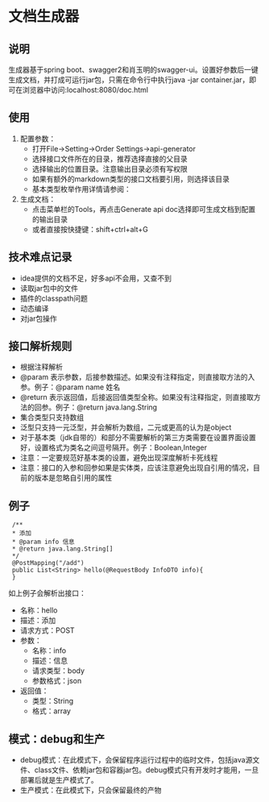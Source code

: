 # 文档生成器
## 说明
   生成器基于spring boot、swagger2和肖玉明的swagger-ui。设置好参数后一键生成文档，并打成可运行jar包，只需在命令行中执行java -jar
   container.jar，即可在浏览器中访问:localhost:8080/doc.html
## 使用
  1. 配置参数：
        * 打开File->Setting->Order Settings->api-generator
        * 选择接口文件所在的目录，推荐选择直接的父目录
        * 选择输出的位置目录。注意输出目录必须有写权限
        * 如果有额外的markdown类型的接口文档要引用，则选择该目录
        * 基本类型枚举作用详情请参阅：
  2. 生成文档：
        * 点击菜单栏的Tools，再点击Generate api doc选择即可生成文档到配置的输出目录
        * 或者直接按快捷键：shift+ctrl+alt+G
## 技术难点记录
   * idea提供的文档不足，好多api不会用，又查不到
   * 读取jar包中的文件
   * 插件的classpath问题
   * 动态编译
   * 对jar包操作
   
## 接口解析规则
   * 根据注释解析
   * @param 表示参数，后接参数描述。如果没有注释指定，则直接取方法的入参。例子：@param name 姓名
   * @return 表示返回值，后接返回值类型全称。如果没有注释指定，则直接取方法的回参。例子：@return java.lang.String
   * 集合类型只支持数组
   * 泛型只支持一元泛型，并会解析为数组，二元或更高的认为是object
   * 对于基本类（jdk自带的）和部分不需要解析的第三方类需要在设置界面设置好，设置格式为类名之间逗号隔开。例子：Boolean,Integer
   * 注意：一定要规范好基本类的设置，避免出现深度解析卡死线程
   * 注意：接口的入参和回参如果是实体类，应该注意避免出现自引用的情况，目前的版本是忽略自引用的属性
## 例子
     /**
     * 添加
     * @param info 信息
     * @return java.lang.String[]
     */
     @PostMapping("/add")
     public List<String> hello(@RequestBody InfoDTO info){
     }
如上例子会解析出接口：
  * 名称：hello
  * 描述：添加
  * 请求方式：POST
  * 参数：
       * 名称：info
       * 描述：信息
       * 请求类型：body
       * 参数格式：json
  * 返回值：
       * 类型：String
       * 格式：array

## 模式：debug和生产
  * debug模式：在此模式下，会保留程序运行过程中的临时文件，包括java源文件、class文件、依赖jar包和容器jar包。debug模式只有开发时才能用，一旦部署后就是生产模式了。
  * 生产模式：在此模式下，只会保留最终的产物